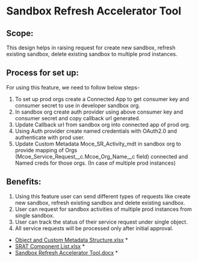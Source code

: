 # Sandbox Refresh Accelerator Tool
## Scope: 
This design helps in raising request for create new sandbox, refresh existing sandbox, delete existing sandbox to multiple prod instances.
## Process for set up:
For using this feature, we need to follow below steps-
1.	To set up prod orgs create a Connected App to get consumer key and consumer secret to use in developer sandbox org. 
2.	In sandbox org create auth provider using above consumer key and consumer secret and copy callback url generated.
3.	Update Callback url from sandbox org into connected app of prod org.
4.	Using Auth provider create named credentials with OAuth2.0 and authenticate with prod user.
5.	Update Custom Metadata Moce_SR_Activity_mdt in sandbox org to provide mapping of Orgs (Mcoe_Service_Request__c.Mcoe_Org_Name__c field) connected and Named creds for those orgs. (In case of multiple prod instances)
## Benefits:
1.	Using this feature user can send different types of requests like create new sandbox, refresh existing sandbox and delete existing sandbox. 
2.	User can request for sandbox activities of multiple prod instances from single sandbox.
3.	User can track the status of their service request under single object.
4.	All service requests will be processed only after initial approval.

* [Object and Custom Metadata Structure.xlsx](https://github.com/umesh-shinde/Sandbox-Refresh-Accelerator-Tool/files/7136315/Object.and.Custom.Metadata.Structure.xlsx) *
* [SRAT Component List.xlsx](https://github.com/umesh-shinde/Sandbox-Refresh-Accelerator-Tool/files/7136321/SRAT.Component.List.xlsx) *
* [Sandbox Refresh Accelerator Tool.docx](https://github.com/umesh-shinde/Sandbox-Refresh-Accelerator-Tool/files/7136327/Sandbox.Refresh.Accelerator.Tool.docx) *
